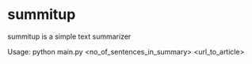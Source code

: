 # summitup
summitup is a simple text summarizer

Usage:
python main.py <no_of_sentences_in_summary> <url_to_article>
